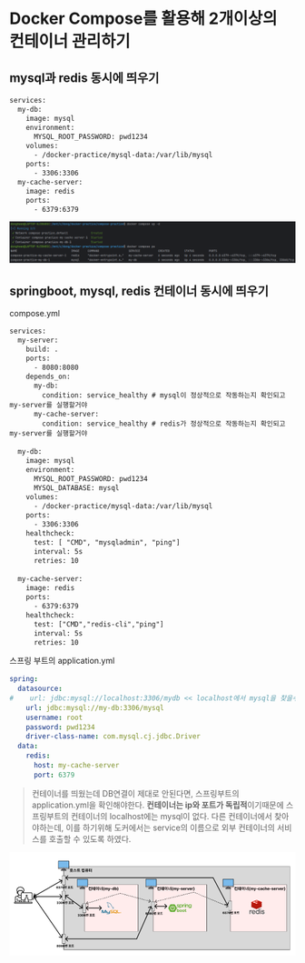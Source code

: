 # Docker Compose를 활용해 2개이상의 컨테이너 관리하기

## mysql과 redis 동시에 띄우기
```
services:
  my-db:
    image: mysql
    environment:
      MYSQL_ROOT_PASSWORD: pwd1234
    volumes:
      - /docker-practice/mysql-data:/var/lib/mysql
    ports:
      - 3306:3306
  my-cache-server:
    image: redis
    ports:
      - 6379:6379
```
![img_5.png](img_5.png)

## springboot, mysql, redis 컨테이너 동시에 띄우기
compose.yml
```
services:
  my-server:
    build: .
    ports:
      - 8080:8080
    depends_on:
      my-db:
        condition: service_healthy # mysql이 정상적으로 작동하는지 확인되고 my-server를 실행할거야
      my-cache-server:
        condition: service_healthy # redis가 정상적으로 작동하는지 확인되고 my-server를 실행할거야

  my-db:
    image: mysql
    environment:
      MYSQL_ROOT_PASSWORD: pwd1234
      MYSQL_DATABASE: mysql
    volumes:
      - /docker-practice/mysql-data:/var/lib/mysql
    ports:
      - 3306:3306
    healthcheck:
      test: [ "CMD", "mysqladmin", "ping"]
      interval: 5s
      retries: 10

  my-cache-server:
    image: redis
    ports:
      - 6379:6379
    healthcheck:
      test: ["CMD","redis-cli","ping"]
      interval: 5s
      retries: 10

```
스프링 부트의 application.yml
```yaml
spring:
  datasource:
#    url: jdbc:mysql://localhost:3306/mydb << localhost에서 mysql을 찾을수 없다.
    url: jdbc:mysql://my-db:3306/mysql
    username: root
    password: pwd1234
    driver-class-name: com.mysql.cj.jdbc.Driver
  data:
    redis:
      host: my-cache-server
      port: 6379
```
>컨테이너를 띄웠는데 DB연결이 제대로 안된다면, 스프링부트의 application.yml을 확인해야한다. **컨테이너는 ip와 포트가 독립적**이기때문에 스프링부트의 컨테이너의 localhost에는 mysql이 없다. 다른 컨테이너에서 찾아야하는데, 이를 하기위해 도커에서는 service의 이름으로 외부 컨테이너의 서비스를 호출할 수 있도록 하였다.

![img_6.png](img_6.png)